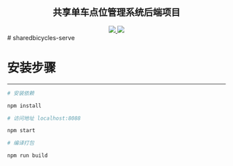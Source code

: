 <h2 align="center">共享单车点位管理系统后端项目</h2>
<div align="center" width="100%">
<!-- 技术栈 -->
<a href="https://github.com/UnravelF/sharedbicycles-serve">
<img src="https://img.shields.io/badge/koa-2.13.4-green">
</a>
<a href="https://github.com/UnravelF/sharedbicycles-serve">
<img src="https://img.shields.io/badge/node-14.19.1-brightgreen">
</a>
</div>
# sharedbicycles-serve

# 安装步骤

---

```bash
# 安装依赖

npm install

# 访问地址 localhost:8088

npm start

# 编译打包

npm run build
```
